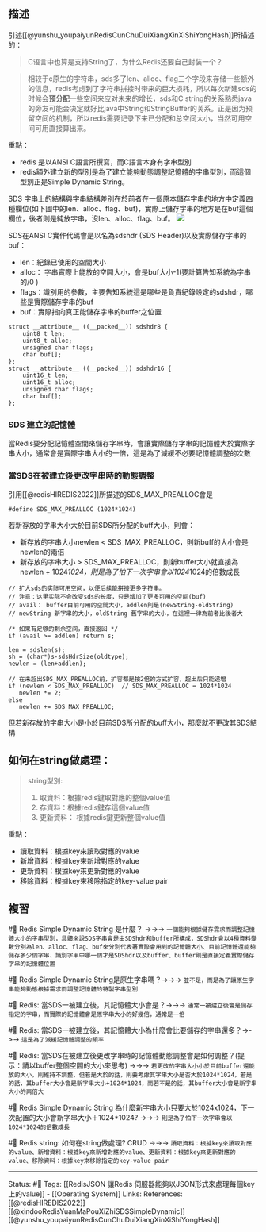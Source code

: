 ## 描述

引述[[@yunshu_youpaiyunRedisCunChuDuiXiangXinXiShiYongHash]]所描述的：
> C语言中也算是支持String了，为什么Redis还要自己封装一个？

> 相较于c原生的字符串，sds多了len、alloc、flag三个字段来存储一些额外的信息，redis考虑到了字符串拼接时带来的巨大损耗，所以每次新建sds的时候会**预分配**一些空间来应对未来的增长，sds和C string的关系熟悉java的旁友可能会决定就好比java中String和StringBuffer的关系。正是因为预留空间的机制，所以redis需要记录下来已分配和总空间大小，当然可用空间可用直接算出来。

重點：
- redis 是以ANSI C語言所撰寫，而C語言本身有字串型別
- redis額外建立新的型別是為了建立能夠動態調整記憶體的字串型別，而這個型別正是Simple Dynamic String。

SDS 字串上的結構與字串結構差別在於前者在一個原本儲存字串的地方中定義四種欄位(如下圖中的len、alloc、flag、buf)，實際上儲存字串的地方是在buf這個欄位，後者則是純放字串，沒len、alloc、flag、buf。
![](https://segmentfault.com/img/bVbRBQC)

SDS在ANSI C實作代碼會是以名為sdshdr (SDS Header)以及實際儲存字串的buf：
- len：紀錄已使用的空間大小
- alloc： 字串實際上能放的空間大小，會是buf大小-1(要計算告知系統為字串的/0 )
- flags：識別用的參數，主要告知系統這是哪些是負責紀錄設定的sdshdr，哪些是實際儲存字串的buf
- buf：實際指向真正能儲存字串的buffer之位置
```
struct __attribute__ ((__packed__)) sdshdr8 {
    uint8_t len; 
    uint8_t alloc; 
    unsigned char flags; 
    char buf[];  
};
struct __attribute__ ((__packed__)) sdshdr16 {
    uint16_t len; 
    uint16_t alloc; 
    unsigned char flags; 
    char buf[];
};
```

### SDS 建立的記憶體
當Redis要分配記憶體空間來儲存字串時，會讓實際儲存字串的記憶體大於實際字串大小，通常會是實際字串大小的一倍，這是為了減緩不必要記憶體調整的次數



### 當SDS在被建立後更改字串時的動態調整 
引用[[@redisHIREDIS2022]]所描述的SDS_MAX_PREALLOC會是
```
#define SDS_MAX_PREALLOC (1024*1024)
```


若新存放的字串大小大於目前SDS所分配的buff大小，則會：
- 新存放的字串大小newlen < SDS_MAX_PREALLOC，則新buff的大小會是newlen的兩倍
- 新存放的字串大小 > SDS_MAX_PREALLOC，則新buffer大小就直接為newlen + 1024*1024，則是為了怕下一次字串會以1024*1024的倍數成長
```
// 扩大sds的实际可用空间，以便后续能拼接更多字符串。 
// 注意：这里实际不会改变sds的长度，只是增加了更多可用的空间(buf)
// avail： buffer目前可用的空間大小，addlen則是(newString-oldString)
// newString 新字串的大小，oldString 舊字串的大小，在這裡一律為前者比後者大

/* 如果有足够的剩余空间，直接返回 */
if (avail >= addlen) return s;

len = sdslen(s);
sh = (char*)s-sdsHdrSize(oldtype);
newlen = (len+addlen);

// 在未超出SDS_MAX_PREALLOC前，扩容都是按2倍的方式扩容，超出后只能递增 
if (newlen < SDS_MAX_PREALLOC)  // SDS_MAX_PREALLOC = 1024*1024
   newlen *= 2;
else
   newlen += SDS_MAX_PREALLOC;
```


但若新存放的字串大小是小於目前SDS所分配的buff大小，那麼就不更改其SDS結構

## 如何在string做處理： 
>   string型別:
 >  1.   取資料：根據redis鍵取對應的整個value值
 >  2.   存資料：根據redis鍵存這個value值
 >  3.   更新資料： 根據redis鍵更新整個value值
 
 重點：
 - 讀取資料：根據key來讀取對應的value
 - 新增資料：根據key來新增對應的value
 - 更新資料：根據key來更新對應的value
 - 移除資料：根據key來移除指定的key-value pair

## 複習
#🧠 Redis Simple Dynamic String 是什麼？ ->->-> `一個能夠根據儲存需求而調整記憶體大小的字串型別，具體來說SDS字串會是由SDShdr和buffer所構成，SDShdr會以4種資料變數分別為len、alloc、flag、buf來分別代表著實際會用到的記憶體大小、目前記憶體還能夠儲存多少個字串、識別字串中哪一個才是SDShdr以及buffer、buffer則是直接定義實際儲存字串的記憶體位置`
<!--SR:!2022-06-11,10,230-->

#🧠 Redis Simple Dynamic String是原生字串嗎？->->-> `並不是，而是為了讓原生字串能夠動態根據需求而調整記憶體的特製字串型別`
<!--SR:!2022-06-26,20,250-->

#🧠 Redis: 當SDS一被建立後，其記憶體大小會是？->->-> `通常一被建立後會是儲存指定的字串，而實際的記憶體會是原字串大小的好幾倍，通常是一倍`
<!--SR:!2022-06-15,12,248-->

#🧠 Redis: 當SDS一被建立後，其記憶體大小為什麼會比要儲存的字串還多？->->-> `這是為了減緩記憶體調整的頻率`
<!--SR:!2022-06-13,10,248-->

#🧠 Redis: 當SDS在被建立後更改字串時的記憶體動態調整會是如何調整？(提示：請以buffer整個空間的大小來思考) ->->-> `若更改的字串大小小於目前buffer還能放的大小，則維持不調整，但若是大於的話，則要考慮其字串大小是否大於1024*1024，若是的話，其buffer大小會是新字串大小+1024*1024，而若不是的話，其buffer大小會是新字串大小的兩倍大`
<!--SR:!2022-06-07,2,248-->


#🧠 Redis Simple Dynamic String 為什麼新字串大小只要大於1024x1024，下一次配置的大小會新字串大小＋1024*1024? ->->-> `則是為了怕下一次字串會以1024*1024的倍數成長`
<!--SR:!2022-06-13,10,248-->

#🧠 Redis string: 如何在string做處理? CRUD ->->-> `讀取資料：根據key來讀取對應的value、新增資料：根據key來新增對應的value、更新資料：根據key來更新對應的value、移除資料：根據key來移除指定的key-value pair`
<!--SR:!2022-06-27,21,250-->

---
Status: #🌱 
Tags:
[[RedisJSON 讓Redis 伺服器能夠以JSON形式來處理每個key上的value]] - [[Operating System]]
Links:
References:
[[@redisHIREDIS2022]]
[[@xindooRedisYuanMaPouXiZhiSDSSimpleDynamic]]
[[@yunshu_youpaiyunRedisCunChuDuiXiangXinXiShiYongHash]]

